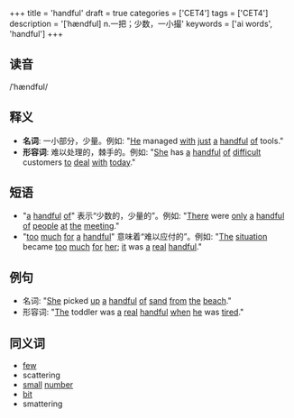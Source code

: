 +++
title = 'handful'
draft = true
categories = ['CET4']
tags = ['CET4']
description = '[ˈhændful] n.一把；少数，一小撮'
keywords = ['ai words', 'handful']
+++

## 读音
/ˈhændfʊl/

## 释义
- **名词**: 一小部分，少量。例如: "[He](/zh/post/he/) managed [with](/zh/post/with/) [just](/zh/post/just/) [a](/zh/post/a/) [handful](/zh/post/handful/) [of](/zh/post/of/) tools."
- **形容词**: 难以处理的，棘手的。例如: "[She](/zh/post/she/) has [a](/zh/post/a/) [handful](/zh/post/handful/) [of](/zh/post/of/) [difficult](/zh/post/difficult/) customers [to](/zh/post/to/) [deal](/zh/post/deal/) [with](/zh/post/with/) [today](/zh/post/today/)."

## 短语
- "[a](/zh/post/a/) [handful](/zh/post/handful/) [of](/zh/post/of/)" 表示“少数的，少量的”。例如: "[There](/zh/post/there/) were [only](/zh/post/only/) [a](/zh/post/a/) [handful](/zh/post/handful/) [of](/zh/post/of/) [people](/zh/post/people/) [at](/zh/post/at/) [the](/zh/post/the/) [meeting](/zh/post/meeting/)."
- "[too](/zh/post/too/) [much](/zh/post/much/) [for](/zh/post/for/) [a](/zh/post/a/) [handful](/zh/post/handful/)" 意味着“难以应付的”。例如: "[The](/zh/post/the/) [situation](/zh/post/situation/) became [too](/zh/post/too/) [much](/zh/post/much/) [for](/zh/post/for/) [her](/zh/post/her/); [it](/zh/post/it/) was [a](/zh/post/a/) [real](/zh/post/real/) [handful](/zh/post/handful/)."

## 例句
- 名词: "[She](/zh/post/she/) picked [up](/zh/post/up/) [a](/zh/post/a/) [handful](/zh/post/handful/) [of](/zh/post/of/) [sand](/zh/post/sand/) [from](/zh/post/from/) [the](/zh/post/the/) [beach](/zh/post/beach/)."
- 形容词: "[The](/zh/post/the/) toddler was [a](/zh/post/a/) [real](/zh/post/real/) [handful](/zh/post/handful/) [when](/zh/post/when/) [he](/zh/post/he/) was [tired](/zh/post/tired/)."

## 同义词
- [few](/zh/post/few/)
- scattering
- [small](/zh/post/small/) [number](/zh/post/number/)
- [bit](/zh/post/bit/)
- smattering
